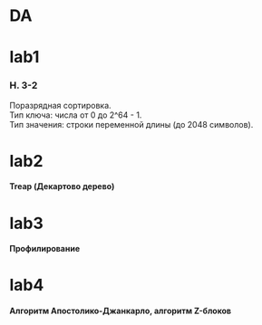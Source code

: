 # DA


# lab1  
### **H. 3-2**

Поразрядная сортировка.  
Тип ключа: числа от 0 до 2^64 - 1.  
Тип значения: строки переменной длины (до 2048 символов).  

# lab2  
#### Treap (Декартово дерево)

# lab3
#### Профилирование

# lab4
#### Алгоритм Апостолико-Джанкарло, алгоритм Z-блоков
